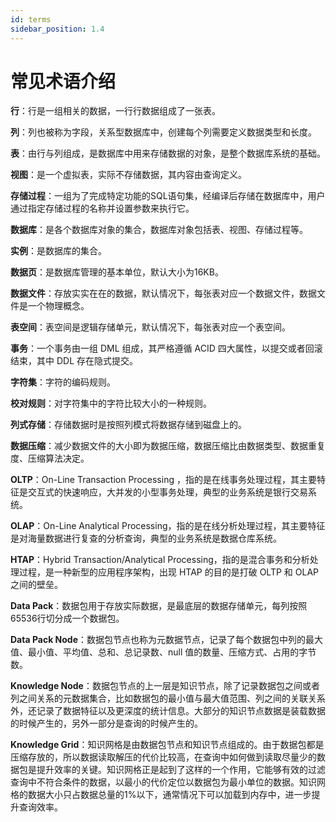 ```yaml
---
id: terms
sidebar_position: 1.4
---
```


# 常见术语介绍

**行**：行是一组相关的数据，一行行数据组成了一张表。

**列**：列也被称为字段，关系型数据库中，创建每个列需要定义数据类型和长度。

**表**：由行与列组成，是数据库中用来存储数据的对象，是整个数据库系统的基础。

**视图**：是一个虚拟表，实际不存储数据，其内容由查询定义。

**存储过程**：一组为了完成特定功能的SQL语句集，经编译后存储在数据库中，用户通过指定存储过程的名称并设置参数来执行它。

**数据库**：是各个数据库对象的集合，数据库对象包括表、视图、存储过程等。

**实例**：是数据库的集合。

**数据页**：是数据库管理的基本单位，默认大小为16KB。

**数据文件**：存放实实在在的数据，默认情况下，每张表对应一个数据文件，数据文件是一个物理概念。

**表空间**：表空间是逻辑存储单元，默认情况下，每张表对应一个表空间。

**事务**：一个事务由一组 DML 组成，其严格遵循 ACID 四大属性，以提交或者回滚结束，其中 DDL 存在隐式提交。

**字符集**：字符的编码规则。

**校对规则**：对字符集中的字符比较大小的一种规则。

**列式存储**：存储数据时是按照列模式将数据存储到磁盘上的。

**数据压缩**：减少数据文件的大小即为数据压缩，数据压缩比由数据类型、数据重复度、压缩算法决定。

**OLTP**：On-Line Transaction Processing ，指的是在线事务处理过程，其主要特征是交互式的快速响应，大并发的小型事务处理，典型的业务系统是银行交易系统。

**OLAP**：On-Line Analytical Processing，指的是在线分析处理过程，其主要特征是对海量数据进行复查的分析查询，典型的业务系统是数据仓库系统。

**HTAP**：Hybrid Transaction/Analytical Processing，指的是混合事务和分析处理过程，是一种新型的应用程序架构，出现 HTAP 的目的是打破 OLTP 和 OLAP 之间的壁垒。

**Data Pack**：数据包用于存放实际数据，是最底层的数据存储单元，每列按照65536行切分成一个数据包。

**Data Pack Node**：数据包节点也称为元数据节点，记录了每个数据包中列的最大值、最小值、平均值、总和、总记录数、null 值的数量、压缩方式、占用的字节数。

**Knowledge Node**：数据包节点的上一层是知识节点，除了记录数据包之间或者列之间关系的元数据集合，比如数据包的最小值与最大值范围、列之间的关联关系外，还记录了数据特征以及更深度的统计信息。大部分的知识节点数据是装载数据的时候产生的，另外一部分是查询的时候产生的。

**Knowledge Grid**：知识网格是由数据包节点和知识节点组成的。由于数据包都是压缩存放的，所以数据读取解压的代价比较高，在查询中如何做到读取尽量少的数据包是提升效率的关键。知识网格正是起到了这样的一个作用，它能够有效的过滤查询中不符合条件的数据，以最小的代价定位以数据包为最小单位的数据。知识网格的数据大小只占数据总量的1%以下，通常情况下可以加载到内存中，进一步提升查询效率。
